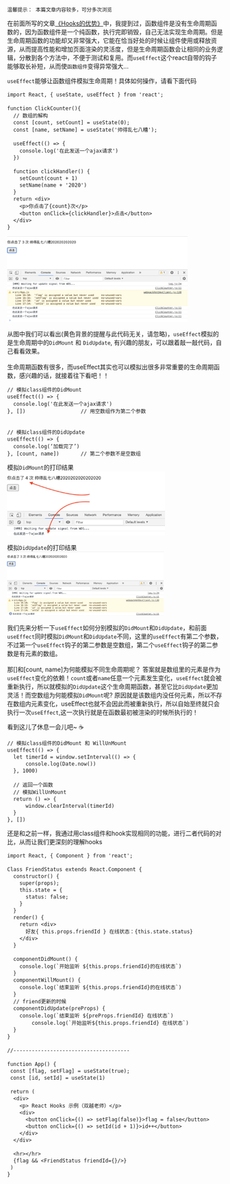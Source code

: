 ```
温馨提示： 本篇文章内容较多，可分多次浏览
```

在前面所写的文章[《Hooks的优势》](Hooks/Hooks的优势.md)中，我提到过，函数组件是没有生命周期函数的，因为函数组件是一个纯函数，执行完即销毁，自己无法实现生命周期。但是生命周期函数的功能却又非常强大，它能在恰当好处的时候让组件使用或释放资源，从而提高性能和增加页面渲染的灵活度，但是生命周期函数会让相同的业务逻辑，分散到各个方法中，不便于测试和复用。而`useEffect`这个react自带的钩子能够取长补短，从而使`函数组件`变得异常强大...

`useEffect`能够让函数组件模拟生命周期！具体如何操作，请看下面代码
```
import React, { useState, useEffect } from 'react';

function ClickCounter(){
  // 数组的解构
  const [count, setCount] = useState(0);
  const [name, setName] = useState('帅得乱七八糟');
  
  useEffect(() => {
    console.log('在此发送一个ajax请求')
  })
  
  function clickHandler() {
    setCount(count + 1)
    setName(name + '2020')
  }
  return <div>
    <p>你点击了{count}次</p>
    <button onClick={clickHandler}>点击</button>
  </div>
}
```
<img src='https://github.com/Bruce-shuai/Books/blob/main/images/Hooks/Hooks%20-1.png' height='200px'>

从图中我们可以看出(黄色背景的提醒与此代码无关，请忽略)，`useEffect`模拟的是生命周期中的`DidMount` 和 `DidUpdate`, 有兴趣的朋友，可以跟着敲一敲代码，自己看看效果。
<br><br/>
生命周期函数有很多，而useEffect其实也可以模拟出很多非常重要的生命周期函数，感兴趣的话，就接着往下看吧！！

```
// 模拟class组件的DidMount
useEffect(() => {
  console.log('在此发送一个ajax请求')
}, [])                  // 用空数组作为第二个参数


// 模拟class组件的DidUpdate
useEffect(() => {
  console.log(‘加载完了’)
}, [count, name])       // 第二个参数不是空数组
```
模拟`DidMount`的打印结果
<img src='https://github.com/Bruce-shuai/Books/blob/main/images/Hooks/Hooks%20-2.png' height='150px'>

模拟`DidUpdate`的打印结果
<img src='https://github.com/Bruce-shuai/Books/blob/main/images/Hooks/Hooks%20-3.png' height='150px'>

我们先来分析一下`useEffect`如何分别模拟的`DidMount`和`DidUpdate`，和前面`useEffect`同时模拟`DidMount`和`DidUpdate`不同，这里的`useEffect`有第二个参数，不过第一个`useEffect`钩子的第二参数是空数组，第二个`useEffect`钩子的第二参数是有元素的数组。
<br><br/>
那[]和[count, name]为何能模拟不同生命周期呢？ 答案就是数组里的元素是作为`useEffect`变化的依赖！`count`或者`name`任意一个元素发生变化，`useEffect`就会被重新执行，所以就模拟的`DidUpdate`这个生命周期函数，甚至它比`DidUpdate`更加灵活！而空数组为何能模拟`DidMount`呢? 原因就是该数组内没任何元素，所以不存在数组内元素变化，useEffect也就不会因此而被重新执行，所以自始至终就只会执行一次`useEffect`,这一次执行就是在函数最初被渲染的时候所执行的！

看到这儿了休息一会儿吧~ ☕️


```
// 模拟class组件的DidMount 和 WillUnMount
useEffect(() => {
  let timerId = window.setInterval(() => {
      console.log(Date.now())
  }, 1000)
  
  // 返回一个函数
  // 模拟WillUnMount
  return () => {
      window.clearInterval(timerId)
  }
}, [])
```

还是和之前一样，我通过用class组件和hook实现相同的功能，进行二者代码的对比，从而让我们更深刻的理解hooks
```
import React, { Component } from 'react';

Class FriendStatus extends React.Component {
  constructor() {
    super(props);
    this.state = {
      status: false; 
    }
  }
  render() {
    return <div>
      好友{ this.props.friendId } 在线状态：{this.state.status}
    </div>
  }
  
  componentDidMount() {
    console.log(`开始监听 ${this.props.friendId}的在线状态`)
  }
  componentWillMount() {
    console.log(`结束监听 ${this.props.friendId}的在线状态`)
  }
  // friend更新的时候
  componentDidUpdate(preProps) {
    console.log(`结束监听 ${preProps.friendId} 在线状态`)
		console.log(`开始监听${this.props.friendId} 在线状态`)
  }
}

//--------------------------------------

function App() {
 const [flag, setFlag] = useState(true);
 const [id, setId] = useState(1)
 
 return (
  <div>
    <p> React Hooks 示例（双越老师）</p>
    <div>
      <button onClick={() => setFlag(false)}>flag = false</button>
      <button onClick={() => setId(id + 1)}>id++</button>
    </div>
  </div>
  
  <hr></hr>
  {flag && <FriendStatus friendId={}/>}
 )
}


